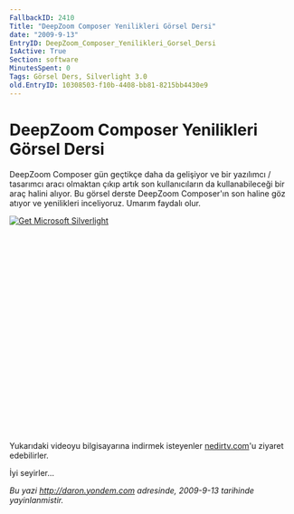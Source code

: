 ```yaml
---
FallbackID: 2410
Title: "DeepZoom Composer Yenilikleri Görsel Dersi"
date: "2009-9-13"
EntryID: DeepZoom_Composer_Yenilikleri_Gorsel_Dersi
IsActive: True
Section: software
MinutesSpent: 0
Tags: Görsel Ders, Silverlight 3.0
old.EntryID: 10308503-f10b-4408-bb81-8215bb4430e9
---
```

# DeepZoom Composer Yenilikleri Görsel Dersi
DeepZoom Composer gün geçtikçe daha da gelişiyor ve bir yazılımcı /
tasarımcı aracı olmaktan çıkıp artık son kullanıcıların da
kullanabileceği bir araç halini alıyor. Bu görsel derste DeepZoom
Composer'ın son haline göz atıyor ve yenilikleri inceliyoruz. Umarım
faydalı olur.

<div style="width:512px;height:384px;">

[![Get Microsoft
Silverlight](http://go2.microsoft.com/fwlink/?LinkId=108181)](http://go2.microsoft.com/fwlink/?LinkID=124807)

</div>

Yukarıdaki videoyu bilgisayarına indirmek isteyenler
[nedirtv.com](http://www.nedirtv.com/video/darony_1209_deepzoomcomposer.aspx)'u
ziyaret edebilirler.

İyi seyirler...



*Bu yazi http://daron.yondem.com adresinde, 2009-9-13 tarihinde yayinlanmistir.*
